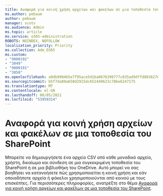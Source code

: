 ```yaml
---
title: Αναφορά για κοινή χρήση αρχείων και φακέλων σε μια τοποθεσία του SharePoint
ms.author: pebaum
author: pebaum
manager: scotv
ms.audience: Admin
ms.topic: article
ms.service: o365-administration
ROBOTS: NOINDEX, NOFOLLOW
localization_priority: Priority
ms.collection: Adm_O365
ms.custom:
- "9000192"
- "3049"
- "9000191"
- "3050"
ms.openlocfilehash: a9db9984b5e7f95ace5d1ba0676399777c835ad9dffd8836276a07ed7e850262
ms.sourcegitcommit: b5f7da89a650d2915dc652449623c78be6247175
ms.translationtype: MT
ms.contentlocale: el-GR
ms.lasthandoff: 08/05/2021
ms.locfileid: "53959314"
---
```

# <a name="report-on-file-and-folder-sharing-in-a-sharepoint-site"></a>Αναφορά για κοινή χρήση αρχείων και φακέλων σε μια τοποθεσία του SharePoint

Μπορείτε να δημιουργήσετε ένα αρχείο CSV από κάθε μοναδικό αρχείο, χρήστη, δικαίωμα και σύνδεση σε μια συγκεκριμένη τοποθεσία του SharePoint ή σε μια βιβλιοθήκη του OneDrive. Αυτό μπορεί να σας βοηθήσει να κατανοήσετε πώς χρησιμοποιείται η κοινή χρήση και εάν οποιαδήποτε αρχεία ή φάκελοι χρησιμοποιούνται από κοινού με τους επισκέπτες. Για περισσότερες πληροφορίες, ανατρέξτε στο θέμα [Αναφορά για κοινή χρήση αρχείων και φακέλων σε μια τοποθεσία του SharePoint](https://docs.microsoft.com/sharepoint/sharing-reports).
